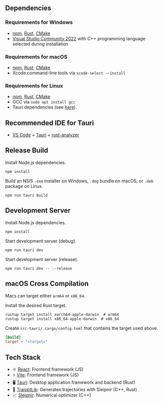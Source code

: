 ## Dependencies

### Requirements for Windows

- [npm](https://docs.npmjs.com/downloading-and-installing-node-js-and-npm), [Rust](https://www.rust-lang.org/tools/install), [CMake](https://cmake.org/download)
- [Visual Studio Community 2022](https://visualstudio.microsoft.com/vs/community/) with C++ programming language selected during installation

### Requirements for macOS

- [npm](https://docs.npmjs.com/downloading-and-installing-node-js-and-npm), [Rust](https://www.rust-lang.org/tools/install), [CMake](https://cmake.org/download)
- Xcode command-line tools via `xcode-select --install`

### Requirements for Linux

- [npm](https://docs.npmjs.com/downloading-and-installing-node-js-and-npm), [Rust](https://www.rust-lang.org/tools/install), [CMake](https://cmake.org/download)
- GCC via `sudo apt install gcc`
- Tauri dependencies (see [here](https://tauri.app/v1/guides/getting-started/prerequisites/#setting-up-linux)).

## Recommended IDE for Tauri

- [VS Code](https://code.visualstudio.com/) + [Tauri](https://marketplace.visualstudio.com/items?itemName=tauri-apps.tauri-vscode) + [rust-analyzer](https://marketplace.visualstudio.com/items?itemName=rust-lang.rust-analyzer)

## Release Build

Install Node.js dependencies.

```console
npm install
```

Build an NSIS `.exe` installer on Windows, `.dmg` bundle on macOS, or `.deb` package on Linux.

```console
npm run tauri build
```

## Development Server

Install Node.js dependencies.

```console
npm install
```

Start development server (debug).

```console
npm run tauri dev
```

Start development server (release).

```console
npm run tauri dev -- --release
```

## macOS Cross Compilation

Macs can target either `arm64` or `x86_64`.

Install the desired Rust target.

```console
rustup target install aarch64-apple-darwin  # arm64
rustup target install x86_64-apple-darwin  # x86_64
```

Create `src-tauri/.cargo/config.toml` that contains the target used above.

```toml
[build]
target = "<target>"
```

## Tech Stack

- ⚛️ [React](https://react.dev/): Frontend framework (JS)
- ⚡️ [Vite](https://vitejs.dev/): Frontend framework (JS)
- 🖥️ [Tauri](https://tauri.app/): Desktop application framework and backend (Rust)
- 🚗 [TrajoptLib](https://github.com/SleipnirGroup/TrajoptLib): Generates trajectories with Sleipnir (C++, Rust)
- 📈 [Sleipnir](https://github.com/SleipnirGroup/Sleipnir): Numerical optimizer (C++)
